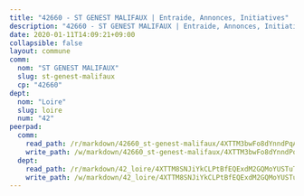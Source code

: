 ```yaml
---
title: "42660 - ST GENEST MALIFAUX | Entraide, Annonces, Initiatives"
description: "42660 - ST GENEST MALIFAUX | Entraide, Annonces, Initiatives"
date: 2020-01-11T14:09:21+09:00
collapsible: false
layout: commune
comm:
  nom: "ST GENEST MALIFAUX"
  slug: st-genest-malifaux
  cp: "42660"
dept:
  nom: "Loire"
  slug: loire
  num: "42"
peerpad:
  comm:
    read_path: /r/markdown/42660_st-genest-malifaux/4XTTM3bwFo8dYnndPqAi5YZ3rMMjK4new88iYUZbTGJpyWo8v
    write_path: /w/markdown/42660_st-genest-malifaux/4XTTM3bwFo8dYnndPqAi5YZ3rMMjK4new88iYUZbTGJpyWo8v-K3TgTgDyq4AyYHatMixmfurE8sVqc8QHTgcrwhvF1a31zHs4AxWiuVvsXuURyLXWQUGVMxFfHunrpSJc938QkzqGT3cnAWe1hwSxws5qFZ3M2FiNEYuaEpTvp6FoMCJCPuJdCU5Y
  dept:
    read_path: /r/markdown/42_loire/4XTTM8SNJiYkCLPtBfEQExdM2GQMoYUSTuTytLrQfQVaaYJeW
    write_path: /w/markdown/42_loire/4XTTM8SNJiYkCLPtBfEQExdM2GQMoYUSTuTytLrQfQVaaYJeW-K3TgUi5YJecchkttgL3M6Pu99u8hH2akRrHDb4XXZXATCvGiyzrNbe23fQbzNYiKWDR2re6vQN4Gxv5BQ2dayjGg1AqxtpHRtgi6cm74UeqjVtXM2ZJFa6mvBKTRc4s3X6tJYycN
---
```



